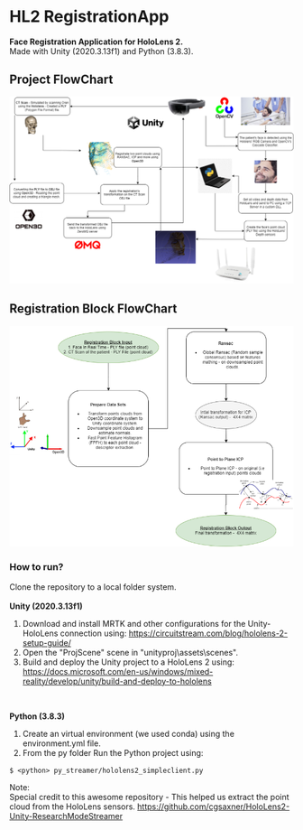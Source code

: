 # HL2 RegistrationApp
**Face Registration Application for HoloLens 2.**
<br/>
Made with Unity (2020.3.13f1) and Python (3.8.3).
<br/>
## Project FlowChart
![Project FlowChart](/py/flowcharts/ProjectDiagram.png)
## Registration Block FlowChart
![Registration FlowChart](/py/flowcharts/RegistrationDiagram.png)
### How to run?
Clone the repository to a local folder system. \
\
**Unity (2020.3.13f1)**
1. Download and install MRTK and other configurations for the Unity-HoloLens connection using:
https://circuitstream.com/blog/hololens-2-setup-guide/ 
2. Open the "ProjScene" scene in "unityproj\assets\scenes".
3. Build and deploy the Unity project to a HoloLens 2 using: \
https://docs.microsoft.com/en-us/windows/mixed-reality/develop/unity/build-and-deploy-to-hololens 
<br/>

**Python (3.8.3)** 
1. Create an virtual environment (we used conda) using the environment.yml file.
2. From the py folder Run the Python project using:
```
$ <python> py_streamer/hololens2_simpleclient.py

```
Note: \
Special credit to this awesome repository - This helped us extract the point cloud from the HoloLens sensors.
https://github.com/cgsaxner/HoloLens2-Unity-ResearchModeStreamer

